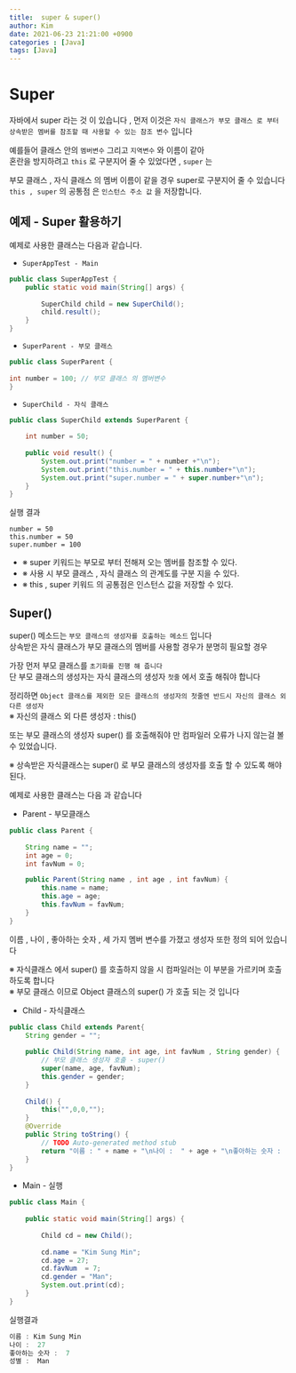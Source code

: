 ```yaml
---
title:  super & super() 
author: Kim
date: 2021-06-23 21:21:00 +0900
categories : [Java]
tags: [Java]
---
```


# Super 

자바에서 super 라는 것 이 있습니다 , 먼저 이것은 ```자식 클래스가 부모 클래스 로 부터``` <br>
```상속받은 멤버를 참조할 때 사용할 수 있는 참조 변수``` 입니다<br>

예를들어 클래스 안의 ``` 멤버변수 ``` 그리고 ``` 지역변수 ``` 와 이름이 같아<br>
혼란을 방지하려고 ```this``` 로 구분지어 줄 수 있었다면 ,  ```super``` 는<br>

부모 클래스 , 자식 클래스 의 멤버 이름이 같을 경우 super로 구분지어 줄 수 있습니다<br>
``` this , super ``` 의 공통점 은 ``` 인스턴스 주소 값 ``` 을 저장합니다.


## 예제 - Super 활용하기

예제로 사용한 클래스는 다음과 같습니다.<br>

* ```SuperAppTest - Main```

```java
public class SuperAppTest {
	public static void main(String[] args) {
		
        SuperChild child = new SuperChild();
        child.result();
    }
}
```

* ```SuperParent - 부모 클래스```

```java
public class SuperParent {
	
int number = 100; // 부모 클래스 의 멤버변수
}
```

* ```SuperChild - 자식 클래스```

```java
public class SuperChild extends SuperParent {
	
	int number = 50;
	
	public void result() {
		System.out.print("number = " + number +"\n");
		System.out.print("this.number = " + this.number+"\n");
		System.out.print("super.number = " + super.number+"\n");
	}
}
```
실행 결과<br>
```
number = 50
this.number = 50
super.number = 100
```
* ※ super 키워드는 부모로 부터 전해져 오는 멤버를 참조할 수 있다.<br>
* ※ 사용 시 부모 클래스 , 자식 클래스 의 관계도를 구분 지을 수 있다.<br>
* ※ this , super 키워드 의 공통점은 인스턴스 값을 저장할 수 있다.<br>


## Super()

super() 메소드는 ```부모 클래스의 생성자를 호출하는 메소드``` 입니다<br>
상속받은 자식 클래스가 부모 클래스의 멤버를 사용할 경우가 분명히 필요할 경우<br>

가장 먼저 부모 클래스를 ``` 초기화를 진행 해 줍니다 ``` <br>
단 부모 클래스의 생성자는 자식 클래스의 생성자 ``` 첫줄 ``` 에서 호출 해줘야 합니다<br>

정리하면 ```Object 클래스를 제외한 모든 클래스의 생성자의 첫줄엔 반드시 자신의 클래스 외 다른 생성자```<br>
※ 자신의 클래스 외 다른 생성자 : this()

또는 부모 클래스의 생성자 super() 를 호출해줘야 만 컴파일러 오류가 나지 않는걸 볼 수 있었습니다.<br>

※ 상속받은 자식클래스는  super() 로 부모 클래스의 생성자를 호출 할 수 있도록 해야 된다.<br>


예제로 사용한 클래스는 다음 과 같습니다<br>

* Parent - 부모클래스

```java
public class Parent {
	
	String name = "";
	int age = 0;
	int favNum = 0;

	public Parent(String name , int age , int favNum) {
		this.name = name;
		this.age = age;
		this.favNum = favNum;
	}
}
```
이름 , 나이 , 좋아하는 숫자 , 세 가지 멤버 변수를 가졌고 생성자 또한 정의 되어 있습니다<br>

※ 자식클래스 에서 super() 를 호출하지 않을 시 컴파일러는 이 부분을 가르키며 호출 하도록 합니다<br>
※ 부모 클래스 이므로 Object 클래스의 super() 가 호출 되는 것 입니다<br>

* Child - 자식클래스

```java
public class Child extends Parent{
	String gender = "";
	
	public Child(String name, int age, int favNum , String gender) {
		// 부모 클래스 생성자 호출 - super()
        super(name, age, favNum);
		this.gender = gender;
	}
	
	Child() {
		this("",0,0,"");
	}
	@Override
	public String toString() {
		// TODO Auto-generated method stub
		return "이름 : " + name + "\n나이 :  " + age + "\n좋아하는 숫자 :  "+favNum + "\n성별 :  " + gender;
	}	
}
```

* Main - 실행

```java
public class Main {
	
	public static void main(String[] args) {
		
		Child cd = new Child();
		
		cd.name = "Kim Sung Min";
		cd.age = 27;
		cd.favNum  = 7;
		cd.gender = "Man";
		System.out.print(cd);		
	}
}
```
실행결과<br>
```java
이름 : Kim Sung Min
나이 :  27
좋아하는 숫자 :  7
성별 :  Man
```
